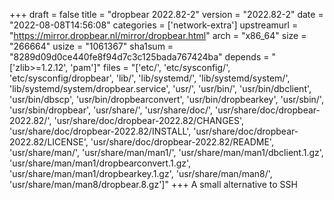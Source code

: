 +++
draft = false
title = "dropbear 2022.82-2"
version = "2022.82-2"
date = "2022-08-08T14:56:08"
categories = ['network-extra']
upstreamurl = "https://mirror.dropbear.nl/mirror/dropbear.html"
arch = "x86_64"
size = "266664"
usize = "1061367"
sha1sum = "8289d09d0ce440fe8f94d7c3c125bada767424ba"
depends = "['zlib>=1.2.12', 'pam']"
files = "['etc/', 'etc/sysconfig/', 'etc/sysconfig/dropbear', 'lib/', 'lib/systemd/', 'lib/systemd/system/', 'lib/systemd/system/dropbear.service', 'usr/', 'usr/bin/', 'usr/bin/dbclient', 'usr/bin/dbscp', 'usr/bin/dropbearconvert', 'usr/bin/dropbearkey', 'usr/sbin/', 'usr/sbin/dropbear', 'usr/share/', 'usr/share/doc/', 'usr/share/doc/dropbear-2022.82/', 'usr/share/doc/dropbear-2022.82/CHANGES', 'usr/share/doc/dropbear-2022.82/INSTALL', 'usr/share/doc/dropbear-2022.82/LICENSE', 'usr/share/doc/dropbear-2022.82/README', 'usr/share/man/', 'usr/share/man/man1/', 'usr/share/man/man1/dbclient.1.gz', 'usr/share/man/man1/dropbearconvert.1.gz', 'usr/share/man/man1/dropbearkey.1.gz', 'usr/share/man/man8/', 'usr/share/man/man8/dropbear.8.gz']"
+++
A small alternative to SSH